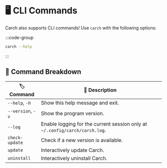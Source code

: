 # 🖥️ CLI Commands  

Carch also supports CLI commands! Use `carch` with the following options:  

:::code-group

```sh [⚙️ CLI]
carch --help
```

:::

## 🔧 Command Breakdown

| 🏷️ Command         | 📄 Description                                                                              |
|--------------------|----------------------------------------------------------------------------------------------|
| `--help`, `-h`     | Show this help message and exit.                                                             |
| `--version`, `-v`  | Show the program version.                                                                    |
| `--log`            | Enable logging for the current session only at `~/.config/carch/carch.log`.                  |
| `check-update`     | Check if a new version is available.                                                         |
| `update`           | Interactively update Carch.                                                                  |
| `uninstall`        | Interactively uninstall Carch.   
